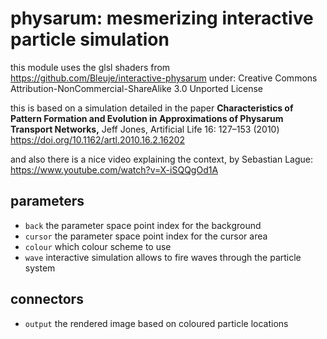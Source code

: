 # physarum: mesmerizing interactive particle simulation

this module uses the glsl shaders from
https://github.com/Bleuje/interactive-physarum
under:
Creative Commons Attribution-NonCommercial-ShareAlike 3.0 Unported License

this is based on a simulation detailed in the paper
**Characteristics of Pattern Formation and Evolution in
Approximations of Physarum Transport Networks,**
Jeff Jones, Artificial Life 16: 127–153 (2010)
https://doi.org/10.1162/artl.2010.16.2.16202

and also there is a nice video explaining the context, by
Sebastian Lague: https://www.youtube.com/watch?v=X-iSQQgOd1A

## parameters

* `back` the parameter space point index for the background
* `cursor` the parameter space point index for the cursor area
* `colour` which colour scheme to use
* `wave` interactive simulation allows to fire waves through the particle system

## connectors

* `output` the rendered image based on coloured particle locations
